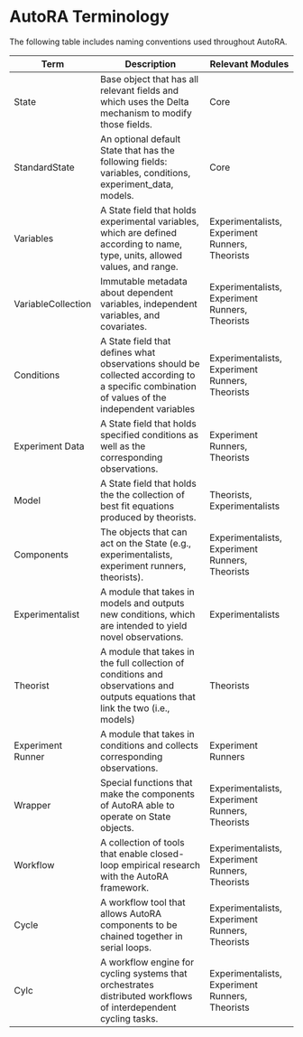 # AutoRA Terminology

The following table includes naming conventions used throughout AutoRA.

| Term               | Description                                                                                                                                 | Relevant Modules                                |
|--------------------|---------------------------------------------------------------------------------------------------------------------------------------------|-------------------------------------------------|
| State              | Base object that has all relevant fields and which uses the Delta mechanism to modify those fields.                                         | Core                                            |
| StandardState      | An optional default State that has the following fields: variables, conditions, experiment_data, models.                                    | Core                                            |
| Variables          | A State field that holds experimental variables, which are defined according to name, type, units, allowed values, and range.               | Experimentalists, Experiment Runners, Theorists |
| VariableCollection | Immutable metadata about dependent variables, independent variables, and covariates.                                                        | Experimentalists, Experiment Runners, Theorists |
| Conditions         | A State field that defines what observations should be collected according to a specific combination of values of the independent variables | Experimentalists, Experiment Runners, Theorists |
| Experiment Data    | A State field that holds specified conditions as well as the corresponding observations.                                                         | Experiment Runners, Theorists                   |
| Model              | A State field that holds the the collection of best fit equations produced by theorists.                                                    | Theorists, Experimentalists                     |
| Components         | The objects that can act on the State (e.g., experimentalists, experiment runners, theorists).                                                                             | Experimentalists, Experiment Runners, Theorists |
| Experimentalist    | A module that takes in models and outputs new conditions, which are intended to yield novel observations.                                   | Experimentalists                                |
| Theorist           | A module that takes in the full collection of conditions and observations and outputs equations that link the two (i.e., models)            | Theorists                                       |
| Experiment Runner  | A module that takes in conditions and collects corresponding observations.                                                                  | Experiment Runners                              |
| Wrapper            | Special functions that make the components of AutoRA able to operate on State objects.                                                      | Experimentalists, Experiment Runners, Theorists |
| Workflow           | A collection of tools that enable closed-loop empirical research with the AutoRA framework.                                                 | Experimentalists, Experiment Runners, Theorists |
| Cycle              | A workflow tool that allows AutoRA components to be chained together in serial loops.                                                       | Experimentalists, Experiment Runners, Theorists |
| Cylc               | A workflow engine for cycling systems that orchestrates distributed workflows of interdependent cycling tasks.                              | Experimentalists, Experiment Runners, Theorists |
